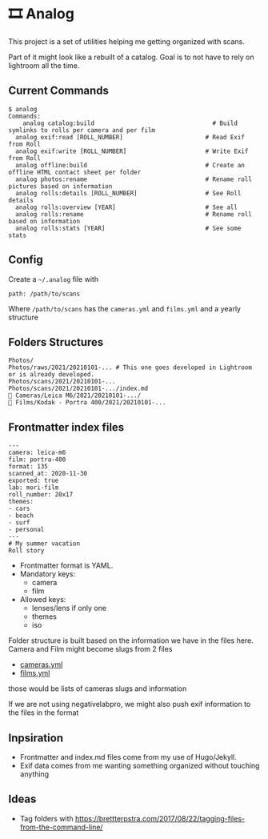 # 🎞 Analog

This project is a set of utilities helping me getting organized with scans.

Part of it might look like a rebuilt of a catalog. 
Goal is to not have to rely on lightroom all the time. 

## Current Commands

```
$ analog
Commands:
	analog catalog:build                                 # Build symlinks to rolls per camera and per film
  analog exif:read [ROLL_NUMBER]                       # Read Exif from Roll
  analog exif:write [ROLL_NUMBER]                      # Write Exif from Roll
  analog offline:build                                 # Create an offline HTML contact sheet per folder
  analog photos:rename                                 # Rename roll pictures based on information
  analog rolls:details [ROLL_NUMBER]                   # See Roll details
  analog rolls:overview [YEAR]                         # See all
  analog rolls:rename                                  # Rename roll based on information
  analog rolls:stats [YEAR]                            # See some stats
```

## Config

Create a `~/.analog` file with 

```
path: /path/to/scans 
```

Where `/path/to/scans` has the `cameras.yml` and `films.yml` and  a yearly structure

## Folders Structures

```
Photos/
Photos/raws/2021/20210101-... # This one goes developed in Lightroom or is already developed. 
Photos/scans/2021/20210101-...
Photos/scans/2021/20210101-.../index.md
🔗 Cameras/Leica M6/2021/20210101-.../
🔗 Films/Kodak - Portra 400/2021/20210101-...
```

## Frontmatter index files

```
---
camera: leica-m6
film: portra-400
format: 135
scanned_at: 2020-11-30
exported: true
lab: mori-film
roll_number: 20x17
themes:
- cars
- beach
- surf
- personal
---
# My summer vacation
Roll story
```


- Frontmatter format is YAML.
- Mandatory keys: 
	- camera
	- film
- Allowed keys:
	- lenses/lens if only one
	- themes
	- iso

Folder structure is built based on the information we have in the files here. 
Camera and Film might become slugs from 2 files

- [cameras.yml](config/cameras.yml)
- [films.yml](config/films.yml)

those would be lists of cameras slugs and information

If we are not using negativelabpro, we might also push exif information to the files in the format


## Inpsiration

- Frontmatter and index.md files come from my use of Hugo/Jekyll. 
- Exif data comes from me wanting something organized without touching anything

## Ideas
- Tag folders with https://brettterpstra.com/2017/08/22/tagging-files-from-the-command-line/
